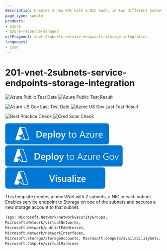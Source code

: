 ```yaml
---
description: Creates 2 new VMs with a NIC each, in two different subnets within the same VNet. Sets service endpoint on one of the subnets and secures storage account to that subnet.
page_type: sample
products:
- azure
- azure-resource-manager
urlFragment: vnet-2subnets-service-endpoints-storage-integration
languages:
- json
---
```

# 201-vnet-2subnets-service-endpoints-storage-integration

![Azure Public Test Date](https://azurequickstartsservice.blob.core.windows.net/badges/quickstarts/microsoft.network/vnet-2subnets-service-endpoints-storage-integration/PublicLastTestDate.svg)
![Azure Public Test Result](https://azurequickstartsservice.blob.core.windows.net/badges/quickstarts/microsoft.network/vnet-2subnets-service-endpoints-storage-integration/PublicDeployment.svg)

![Azure US Gov Last Test Date](https://azurequickstartsservice.blob.core.windows.net/badges/quickstarts/microsoft.network/vnet-2subnets-service-endpoints-storage-integration/FairfaxLastTestDate.svg)
![Azure US Gov Last Test Result](https://azurequickstartsservice.blob.core.windows.net/badges/quickstarts/microsoft.network/vnet-2subnets-service-endpoints-storage-integration/FairfaxDeployment.svg)

![Best Practice Check](https://azurequickstartsservice.blob.core.windows.net/badges/quickstarts/microsoft.network/vnet-2subnets-service-endpoints-storage-integration/BestPracticeResult.svg)
![Cred Scan Check](https://azurequickstartsservice.blob.core.windows.net/badges/quickstarts/microsoft.network/vnet-2subnets-service-endpoints-storage-integration/CredScanResult.svg)

[![Deploy To Azure](https://raw.githubusercontent.com/Azure/azure-quickstart-templates/master/1-CONTRIBUTION-GUIDE/images/deploytoazure.svg?sanitize=true)](https://portal.azure.com/#create/Microsoft.Template/uri/https%3A%2F%2Fraw.githubusercontent.com%2FAzure%2Fazure-quickstart-templates%2Fmaster%2Fquickstarts%2Fmicrosoft.network%2Fvnet-2subnets-service-endpoints-storage-integration%2Fazuredeploy.json)
[![Deploy To Azure US Gov](https://raw.githubusercontent.com/Azure/azure-quickstart-templates/master/1-CONTRIBUTION-GUIDE/images/deploytoazuregov.svg?sanitize=true)](https://portal.azure.us/#create/Microsoft.Template/uri/https%3A%2F%2Fraw.githubusercontent.com%2FAzure%2Fazure-quickstart-templates%2Fmaster%2Fquickstarts%2Fmicrosoft.network%2Fvnet-2subnets-service-endpoints-storage-integration%2Fazuredeploy.json)
[![Visualize](https://raw.githubusercontent.com/Azure/azure-quickstart-templates/master/1-CONTRIBUTION-GUIDE/images/visualizebutton.svg?sanitize=true)](http://armviz.io/#/?load=https%3A%2F%2Fraw.githubusercontent.com%2FAzure%2Fazure-quickstart-templates%2Fmaster%2Fquickstarts%2Fmicrosoft.network%2Fvnet-2subnets-service-endpoints-storage-integration%2Fazuredeploy.json)

This template creates a new VNet with 2 subnets, a NIC in each subnet. Enables service endpoint to Storage on one of the subnets and secures a new storage account to that subnet.

`Tags: Microsoft.Network/networkSecurityGroups, Microsoft.Network/virtualNetworks, Microsoft.Network/publicIPAddresses, Microsoft.Network/networkInterfaces, Microsoft.Storage/storageAccounts, Microsoft.Compute/availabilitySets, Microsoft.Compute/virtualMachines`
